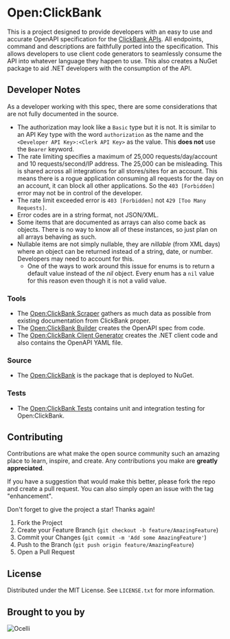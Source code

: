 # Open:ClickBank

This is a project designed to provide developers with an easy to use and accurate OpenAPI specification for the [ClickBank APIs](https://support.clickbank.com/hc/en-us/sections/206287868-ClickBank-APIs). All endpoints, command and descriptions are faithfully ported into the specification. This allows developers to use client code generators to seamlessly consume the API into whatever language they happen to use. This also creates a NuGet package to aid .NET developers with the consumption of the API.

## Developer Notes

As a developer working with this spec, there are some considerations that are not fully documented in the source.

* The authorization may look like a `Basic` type but it is not. It is similar to an API Key type with the word `authorization` as the name and the `<Developer API Key>:<Clerk API Key>` as the value. This **does not** use the `Bearer` keyword.
* The rate limiting specifies a maximum of 25,000 requests/day/account and 10 requests/second/IP address. The 25,000 can be misleading. This is shared across all integrations for all stores/sites for an account. This means there is a rogue application consuming all requests for the day on an account, it can block all other applications. So the `403 [Forbidden]` error may not be in control of the developer.
* The rate limit exceeded error is `403 [Forbidden]` not `429 [Too Many Requests]`.
* Error codes are in a string format, not JSON/XML.
* Some items that are documented as arrays can also come back as objects. There is no way to know all of these instances, so just plan on all arrays behaving as such.
* Nullable items are not simply nullable, they are *nillable* (from XML days) where an object can be returned instead of a string, date, or number. Developers may need to account for this.
  * One of the ways to work around this issue for enums is to return a default value instead of the *nil* object. Every enum has a `nil` value for this reason even though it is not a valid value.

### Tools

* The [Open:ClickBank Scraper](/tools/OpenClickBank.Scraper/readme.md) gathers as much data as possible from existing documentation from ClickBank proper.
* The [Open:ClickBank Builder](/tools/OpenClickBank.Builder/readme.md) creates the OpenAPI spec from code.
* The [Open:ClickBank Client Generator](/tools/OpenClickBank.ClientGenerator/readme.md) creates the .NET client code and also contains the OpenAPI YAML file.

### Source

* The [Open:ClickBank](/src/OpenClickBank/readme.md) is the package that is deployed to NuGet.

### Tests

* The [Open:ClickBank Tests](/tests/OpenClickBankTests/readme.md) contains unit and integration testing for Open:ClickBank.

## Contributing

Contributions are what make the open source community such an amazing place to learn, inspire, and create. Any contributions you make are **greatly appreciated**.

If you have a suggestion that would make this better, please fork the repo and create a pull request. You can also simply open an issue with the tag "enhancement".

Don't forget to give the project a star! Thanks again!

1. Fork the Project
2. Create your Feature Branch (`git checkout -b feature/AmazingFeature`)
3. Commit your Changes (`git commit -m 'Add some AmazingFeature'`)
4. Push to the Branch (`git push origin feature/AmazingFeature`)
5. Open a Pull Request

## License

Distributed under the MIT License. See `LICENSE.txt` for more information.

## Brought to you by

![Ocelli](https://codecooper.com/wp-content/uploads/2022/05/Ocelli-2C-horiz-tag.png)
